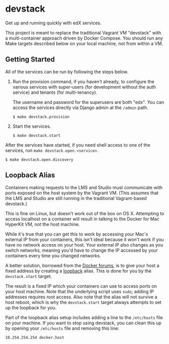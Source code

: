# devstack

Get up and running quickly with edX services.

This project is meant to replace the traditional Vagrant VM "devstack" with a multi-container approach driven by Docker Compose. You should run any Make targets described below on your local machine, not from within a VM.

## Getting Started

All of the services can be run by following the steps below.

1. Run the provision command, if you haven't already, to configure the various services with super-users (for
   development without the auth service) and tenants (for multi-tenancy).

   The username and password for the superusers are both "edx". You can access the services directly via Django admin
   at the `/admin` path.

    ```
    $ make devstack.provision
    ```

2. Start the services.

    ```
    $ make devstack.start
    ```

After the services have started, if you need shell access to one of the services, run `make devstack.open.<service>`.

```
$ make devstack.open.discovery
```

## Loopback Alias

Containers making requests to the LMS and Studio must communicate with ports exposed on the host system by the Vagrant VM. (This assumes that the LMS and Studio are still running in the traditional Vagrant-based devstack.)

This is fine on Linux, but doesn't work out of the box on OS X. Attempting to access localhost on a container will result
in talking to the Docker for Mac HyperKit VM, not the host machine.

While it's true that you can get this to work by accessing your Mac's external IP from your containers, this isn't ideal because
it won't work if you have no network access on your host. Your external IP also changes as you switch networks, meaning you'd have
to change the IP accessed by your containers every time you changed networks.

A better solution, borrowed from the [Docker forums](https://forums.docker.com/t/access-host-not-vm-from-inside-container/11747/10),
is to give your host a fixed address by creating a [loopback](http://askubuntu.com/questions/247625/what-is-the-loopback-device-and-how-do-i-use-it)
alias. This is done for you by the `devstack.start` target.

The result is a fixed IP which your containers can use to access ports on your host machine. Note that the underlying script uses `sudo`;
adding IP addresses requires root access. Also note that the alias will not survive a host reboot, which is why the `devstack.start` target
always attempts to set up the loopback for you.

Part of the loopback alias setup includes adding a line to the `/etc/hosts` file on your machine. If you want to stop using devstack, you can clean this up by opening your `/etc/hosts` file and removing this line:

```
10.254.254.254 docker.host
```
